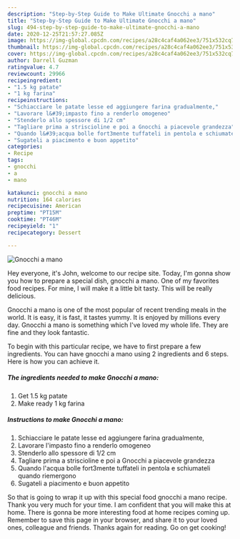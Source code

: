```yaml
---
description: "Step-by-Step Guide to Make Ultimate Gnocchi a mano"
title: "Step-by-Step Guide to Make Ultimate Gnocchi a mano"
slug: 494-step-by-step-guide-to-make-ultimate-gnocchi-a-mano
date: 2020-12-25T21:57:27.085Z
image: https://img-global.cpcdn.com/recipes/a28c4caf4a062ee3/751x532cq70/gnocchi-a-mano-recipe-main-photo.jpg
thumbnail: https://img-global.cpcdn.com/recipes/a28c4caf4a062ee3/751x532cq70/gnocchi-a-mano-recipe-main-photo.jpg
cover: https://img-global.cpcdn.com/recipes/a28c4caf4a062ee3/751x532cq70/gnocchi-a-mano-recipe-main-photo.jpg
author: Darrell Guzman
ratingvalue: 4.7
reviewcount: 29966
recipeingredient:
- "1.5 kg patate"
- "1 kg farina"
recipeinstructions:
- "Schiacciare le patate lesse ed aggiungere farina gradualmente,"
- "Lavorare l&#39;impasto fino a renderlo omogeneo"
- "Stenderlo allo spessore di 1/2 cm"
- "Tagliare prima a striscioline e poi a Gnocchi a piacevole grandezza"
- "Quando l&#39;acqua bolle fort3mente tuffateli in pentola e schiumateli quando riemergono"
- "Sugateli a piacimento e buon appetito"
categories:
- Recipe
tags:
- gnocchi
- a
- mano

katakunci: gnocchi a mano 
nutrition: 164 calories
recipecuisine: American
preptime: "PT15M"
cooktime: "PT46M"
recipeyield: "1"
recipecategory: Dessert

---
```



![Gnocchi a mano](https://img-global.cpcdn.com/recipes/a28c4caf4a062ee3/751x532cq70/gnocchi-a-mano-recipe-main-photo.jpg)

Hey everyone, it's John, welcome to our recipe site. Today, I'm gonna show you how to prepare a special dish, gnocchi a mano. One of my favorites food recipes. For mine, I will make it a little bit tasty. This will be really delicious.



Gnocchi a mano is one of the most popular of recent trending meals in the world. It is easy, it is fast, it tastes yummy. It is enjoyed by millions every day. Gnocchi a mano is something which I've loved my whole life. They are fine and they look fantastic.


To begin with this particular recipe, we have to first prepare a few ingredients. You can have gnocchi a mano using 2 ingredients and 6 steps. Here is how you can achieve it.

<!--inarticleads1-->

##### The ingredients needed to make Gnocchi a mano:

1. Get 1.5 kg patate
1. Make ready 1 kg farina




<!--inarticleads2-->

##### Instructions to make Gnocchi a mano:

1. Schiacciare le patate lesse ed aggiungere farina gradualmente,
1. Lavorare l&#39;impasto fino a renderlo omogeneo
1. Stenderlo allo spessore di 1/2 cm
1. Tagliare prima a striscioline e poi a Gnocchi a piacevole grandezza
1. Quando l&#39;acqua bolle fort3mente tuffateli in pentola e schiumateli quando riemergono
1. Sugateli a piacimento e buon appetito




So that is going to wrap it up with this special food gnocchi a mano recipe. Thank you very much for your time. I am confident that you will make this at home. There is gonna be more interesting food at home recipes coming up. Remember to save this page in your browser, and share it to your loved ones, colleague and friends. Thanks again for reading. Go on get cooking!
